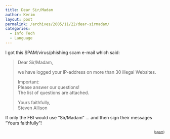 ```yaml
---
title: Dear Sir/Madam
author: Kerim
layout: post
permalink: /archives/2005/11/22/dear-sirmadam/
categories:
  - Info Tech
  - Language
---
```

I got this SPAM/virus/phishing scam e-mail which said:

> Dear Sir/Madam,
> 
> we have logged your IP-address on more than 30 illegal Websites.
> 
> Important:  
> Please answer our questions!  
> The list of questions are attached.
> 
> Yours faithfully,  
> Steven Allison 

If only the FBI would use &#8220;Sir/Madam&#8221; &#8230; and then sign their messages &#8220;Yours faithfully&#8221;!  
<!-- technorati tags start -->

<div style="text-align:right;">
  <span style="font-size:x-small;">{<a href="http://www.technorati.com/tag/spam" onclick="_gaq.push(['_trackEvent', 'outbound-article', 'http://www.technorati.com/tag/spam', 'spam']);"  rel="tag">spam</a>}</span>


<!-- technorati tags end -->

